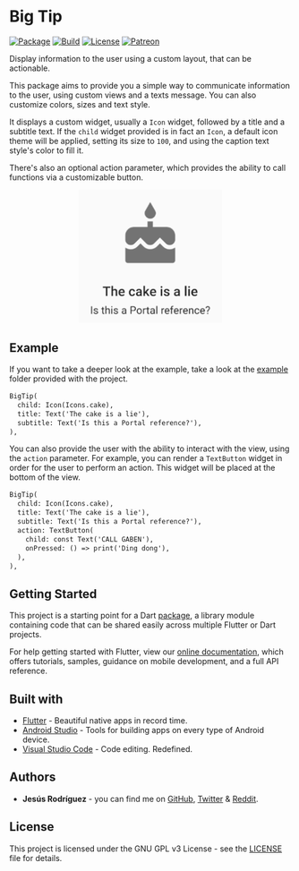 # Big Tip

[![Package](https://img.shields.io/pub/v/big_tip.svg?style=for-the-badge)](https://pub.dartlang.org/packages/big_tip)
[![Build](https://img.shields.io/github/workflow/status/jesusrp98/big_tip/Flutter%20Package%20CI?style=for-the-badge)](https://github.com/jesusrp98/big_tip/actions)
[![License](https://img.shields.io/github/license/jesusrp98/big_tip.svg?style=for-the-badge)](https://www.gnu.org/licenses/gpl-3.0.en.html)
[![Patreon](https://img.shields.io/badge/Support-Patreon-orange.svg?style=for-the-badge)](https://www.patreon.com/jesusrp98)

Display information to the user using a custom layout, that can be actionable.

This package aims to provide you a simple way to communicate information to the user, using custom views and a texts message. You can also customize colors, sizes and text style.

It displays a custom widget, usually a `Icon` widget, followed by a title and a subtitle text. If the `child` widget provided is in fact an `Icon`, a default icon theme will be applied, setting its size to `100`, and using the caption text style's color to fill it.

There's also an optional action parameter, which provides the ability to call functions via a customizable button.

<p align="center">
  <img src="https://raw.githubusercontent.com/jesusrp98/big_tip/master/screenshots/0.png" width="256">
</p>

## Example

If you want to take a deeper look at the example, take a look at the [example](https://github.com/jesusrp98/big_tip/tree/master/example) folder provided with the project.

```
BigTip(
  child: Icon(Icons.cake),
  title: Text('The cake is a lie'),
  subtitle: Text('Is this a Portal reference?'),
),
```

You can also provide the user with the ability to interact with the view, using the `action` parameter. For example, you can render a `TextButton` widget in order for the user to perform an action. This widget will be placed at the bottom of the view.

```
BigTip(
  child: Icon(Icons.cake),
  title: Text('The cake is a lie'),
  subtitle: Text('Is this a Portal reference?'),
  action: TextButton(
    child: const Text('CALL GABEN'),
    onPressed: () => print('Ding dong'),
  ),
),
```

## Getting Started

This project is a starting point for a Dart [package](https://flutter.io/developing-packages/), a library module containing code that can be shared easily across multiple Flutter or Dart projects.

For help getting started with Flutter, view our [online documentation](https://flutter.io/docs), which offers tutorials, samples, guidance on mobile development, and a full API reference.

## Built with

- [Flutter](https://flutter.dev/) - Beautiful native apps in record time.
- [Android Studio](https://developer.android.com/studio/index.html/) - Tools for building apps on every type of Android device.
- [Visual Studio Code](https://code.visualstudio.com/) - Code editing. Redefined.

## Authors

- **Jesús Rodríguez** - you can find me on [GitHub](https://github.com/jesusrp98), [Twitter](https://twitter.com/jesusrp98) & [Reddit](https://www.reddit.com/user/jesusrp98).

## License

This project is licensed under the GNU GPL v3 License - see the [LICENSE](LICENSE) file for details.
